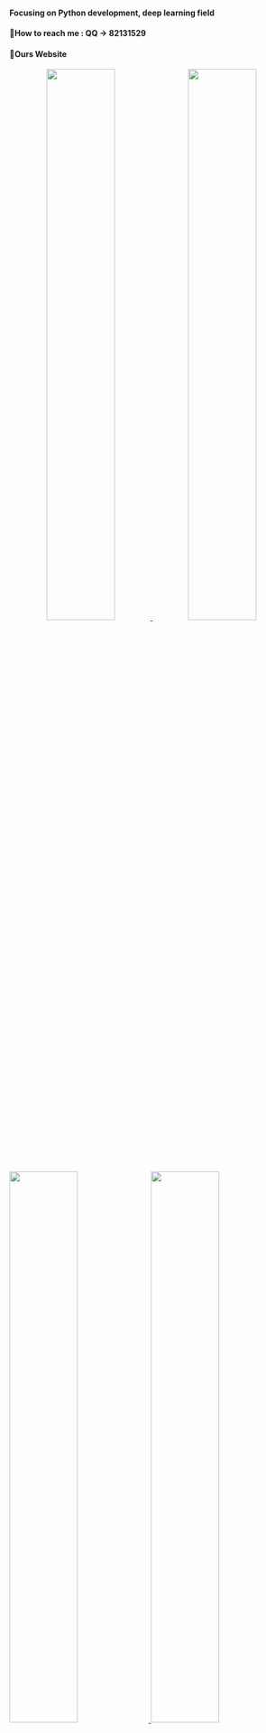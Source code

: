 ####  Focusing on Python development, deep learning field
####  💬How to reach me : QQ -> 82131529
####  🤔Ours Website

<center>
<a href="https://github.com/zhenzi0322/comfyui-koukoutu">
	<img src="https://github-readme-stats.vercel.app/api?username=zhenzi0322&theme=shades-of-purple&custom_title=Koukoutu ComfyUI Nodes" width="49%" height="50%" />
</a>
<a href="https://github.com/zhenzi0322/color-convert">
	<img src="https://github-readme-stats.vercel.app/api?username=zhenzi0322&theme=midnight-purple&custom_title=Python颜色转换库" width="49%" height="50%" />
</a>
</center>

<a href="https://github.com/zhenzi0322/Flask-Hmin">
	<img src="https://github-readme-stats.vercel.app/api?username=zhenzi0322&theme=highcontrast&custom_title=Flask压缩视图HTML" width="49%" height="50%" />
</a>

<a href="https://github.com/zhenzi0322/screenShot">
	<img src="https://github-readme-stats.vercel.app/api?username=zhenzi0322&theme=highcontrast&custom_title=前端原生js屏幕截图" width="49%" height="50%" />
</a>
